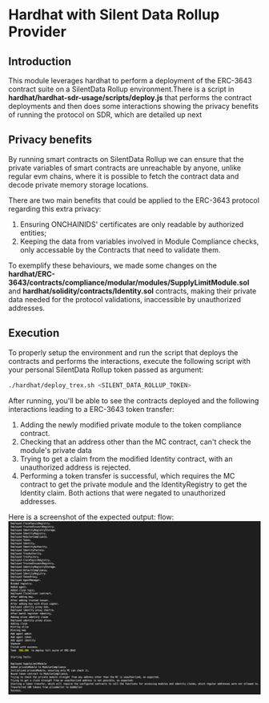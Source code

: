 # Hardhat with Silent Data Rollup Provider

## Introduction

This module leverages hardhat to perform a deployment of the ERC-3643 contract suite on a SilentData Rollup environment.There is a script in **hardhat/hardhat-sdr-usage/scripts/deploy.js** that performs the contract deployments and then does some interactions showing the privacy benefits of running the protocol on SDR, which are detailed up next

## Privacy benefits

By running smart contracts on SilentData Rollup we can ensure that the private variables of smart contracts are unreachable by anyone, unlike regular evm chains, where it is possible to fetch the contract data and decode private memory storage locations.

There are two main benefits that could be applied to the ERC-3643 protocol regarding this extra privacy:

1. Ensuring ONCHAINIDS' certificates are only readable by authorized entities;
2. Keeping the data from variables involved in Module Compliance checks, only accessable by the Contracts that need to validate them.

To exemplify these behaviours, we made some changes on the **hardhat/ERC-3643/contracts/compliance/modular/modules/SupplyLimitModule.sol** and **hardhat/solidity/contracts/Identity.sol** contracts, making their private data needed for the protocol validations, inaccessible by unauthorized addresses.

## Execution

To properly setup the environment and run the script that deploys the contracts and performs the interactions, execute the following script with your personal SilentData Rollup token passed as argument:

```bash
./hardhat/deploy_trex.sh <SILENT_DATA_ROLLUP_TOKEN>
```

After running, you'll be able to see the contracts deployed and the following interactions leading to a ERC-3643 token transfer:

1. Adding the newly modified private module to the token compliance contract.
2. Checking that an address other than the MC contract, can't check the module's private data
3. Trying to get a claim from the modified Identity contract, with an unauthorized address is rejected.
4. Performing a token transfer is successful, which requires the MC contract to get the private module and the IdentityRegistry to get the Identity claim. Both actions that were negated to unauthorized addresses.

Here is a screenshot of the expected output: flow:
![alt text](image.png)
